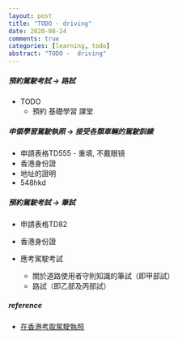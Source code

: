```yaml
---
layout: post
title: "TODO - driving"
date: 2020-08-24
comments: true
categories: [learning, todo]
abstract: "TODO -  driving"
---
```



##### 預約駕駛考試  -> 路試 
   * TODO 
       - 預約 基礎學習 課堂  

##### 申領學習駕駛執照  -> 接受各類車輛的駕駛訓練
   * 申請表格TD555   - 重填, 不戴眼镜  
   * 香港身份證  
   * 地址的證明   
   * 548hkd  


##### 預約駕駛考試  -> 筆試
   * 申請表格TD82  
   * 香港身份證  

   * 應考駕駛考試  
     - 關於道路使用者守則知識的筆試（即甲部試）
     - 路試（即乙部及丙部試） 


##### reference
* [在香港考取駕駛執照](https://www.gov.hk/tc/residents/transport/drivinglicense/becomeadriver.htm)